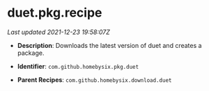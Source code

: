 # duet.pkg.recipe

_Last updated 2021-12-23 19:58:07Z_

- **Description**: Downloads the latest version of duet and creates a package.

- **Identifier**: `com.github.homebysix.pkg.duet`

- **Parent Recipes**: `com.github.homebysix.download.duet`